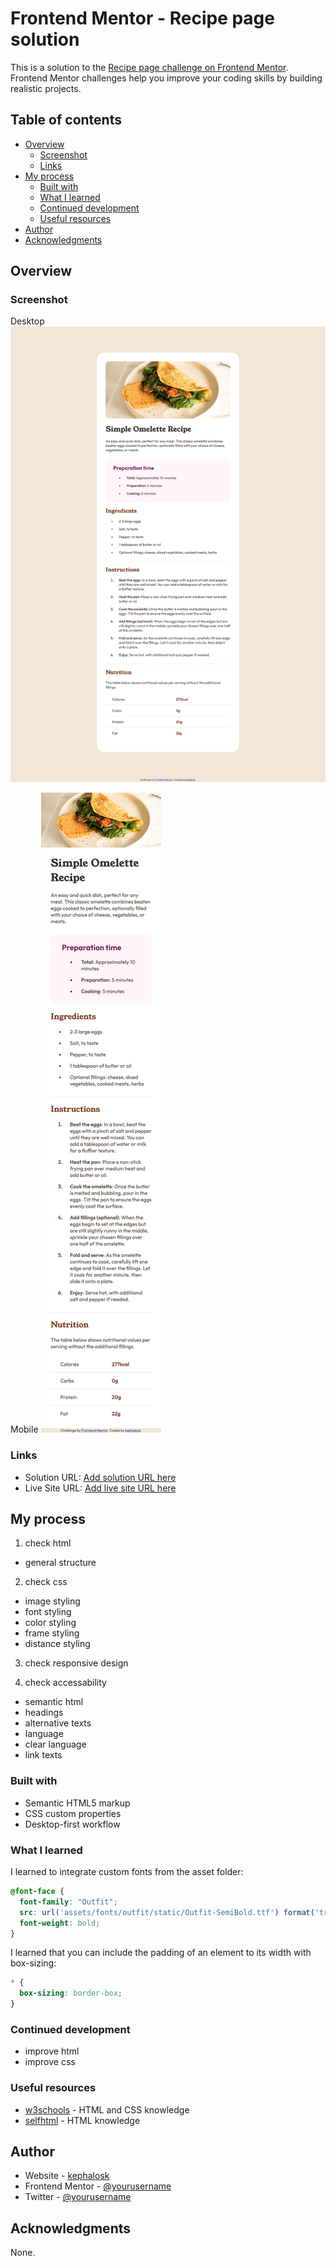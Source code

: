 # Frontend Mentor - Recipe page solution

This is a solution to the [Recipe page challenge on Frontend Mentor](https://www.frontendmentor.io/challenges/recipe-page-KiTsR8QQKm). Frontend Mentor challenges help you improve your coding skills by building realistic projects. 

## Table of contents

- [Overview](#overview)
  - [Screenshot](#screenshot)
  - [Links](#links)
- [My process](#my-process)
  - [Built with](#built-with)
  - [What I learned](#what-i-learned)
  - [Continued development](#continued-development)
  - [Useful resources](#useful-resources)
- [Author](#author)
- [Acknowledgments](#acknowledgments)


## Overview

### Screenshot

Desktop 
![Desktop](./screenshot_desktop.png)

Mobile
![Mobile](./screenshot_mobile.png)

### Links

- Solution URL: [Add solution URL here](https://github.com/kephalosk/recipe-page-main)
- Live Site URL: [Add live site URL here](https://kephalosk.github.io/recipe-page-main/)

## My process

1. check html 
* general structure

2. check css
* image styling
* font styling
* color styling
* frame styling
* distance styling

3. check responsive design


4. check accessability
* semantic html
* headings
* alternative texts
* language
* clear language
* link texts

### Built with

- Semantic HTML5 markup
- CSS custom properties
- Desktop-first workflow

### What I learned

I learned to integrate custom fonts from the asset folder:
```css
@font-face {
  font-family: "Outfit";
  src: url('assets/fonts/outfit/static/Outfit-SemiBold.ttf') format('truetype');
  font-weight: bold;
}
```

I learned that you can include the padding of an element to its width with box-sizing:
```css
* {
  box-sizing: border-box;
}
```

### Continued development

* improve html
* improve css

### Useful resources

- [w3schools](https://www.w3schools.com/) - HTML and CSS knowledge
- [selfhtml](https://wiki.selfhtml.org/wiki/HTML) - HTML knowledge

## Author

- Website - [kephalosk](https://easywebpath.com)
- Frontend Mentor - [@yourusername](https://www.frontendmentor.io/profile/yourusername)
- Twitter - [@yourusername](https://www.twitter.com/yourusername)

## Acknowledgments

None.
